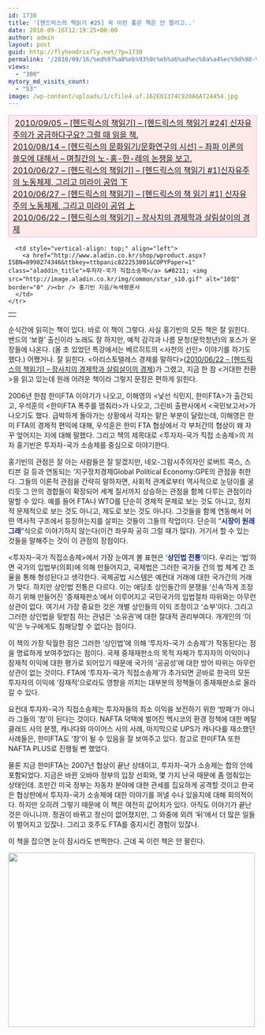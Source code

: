 ```yaml
---
id: 1730
title: '[헨드릭스의 책읽기 #25] 꼭 이런 좋은 책은 안 팔리고..'
date: 2010-09-16T12:19:25+00:00
author: admin
layout: post
guid: http://flyhendrixfly.net/?p=1730
permalink: '/2010/09/16/%ed%97%a8%eb%93%9c%eb%a6%ad%ec%8a%a4%ec%9d%98-%ec%b1%85%ec%9d%bd%ea%b8%b0-25-%ea%bc%ad-%ec%9d%b4%eb%9f%b0-%ec%a2%8b%ec%9d%80-%ec%b1%85%ec%9d%80-%ec%95%88-%ed%8c%94%eb%a6%ac%ea%b3%a0/'
views:
  - "300"
mytory_md_visits_count:
  - "53"
image: /wp-content/uploads/1/cfile4.uf.162E01374C920A6A724454.jpg
---
```

<table style="border-collapse: collapse;" width="600" bgcolor="#ffeaea" cellpadding="1" cellspacing="1">
  <tr>
    <td style="border: 1px solid rgb(223, 183, 238);" width="100%">
      &nbsp;<a href="http://flyinghendrix.tistory.com/681" target="_blank">2010/09/05 &#8211; [헨드릭스의 책읽기] &#8211; [헨드릭스의 책읽기 #24] 신자유주의가 궁금하다구요? 그럴 때 읽을 책.</a><br /> <a href="http://flyinghendrix.tistory.com/654" target="_blank">2010/08/14 &#8211; [헨드릭스의 문화읽기/문화연구의 시선] &#8211; 좌파 이론의 쓸모에 대해서 &#8211; 며칠간의 노-홍-한-레의 논쟁을 보고.</a><a href="http://flyinghendrix.tistory.com/619" target="_blank"></a><br /> <a href="http://flyinghendrix.tistory.com/614" target="_blank">2010/06/27 &#8211; [헨드릭스의 책읽기] &#8211; [헨드릭스의 책읽기 #1]신자유주의 노동체제, 그리고 미라이 공업 下</a><br /> <a href="http://flyinghendrix.tistory.com/613" target="_blank">2010/06/27 &#8211; [헨드릭스의 책읽기] &#8211; [헨드릭스의 책 읽기 #1] 신자유주의 노동체제, 그리고 미라이 공업 上</a><br /> <a href="http://flyinghendrix.tistory.com/610" target="_blank">2010/06/22 &#8211; [헨드릭스의 책읽기] &#8211; 장사치의 경제학과 살림살이의 경제</a>
    </td>
  </tr>
</table>



<div class="ttbReview">
  <table>
    <tr>
      <td>
        <a href="http://www.aladin.co.kr/shop/wproduct.aspx?ISBN=8990274346&ttbkey=ttbpanic822253001&COPYPaper=1"><img src="http://image.aladin.co.kr/cover/cover/8990274346_1.jpg" alt="" border="0" /></a>
      </td>
      
      <td style="vertical-align: top;" align="left">
        <a href="http://www.aladin.co.kr/shop/wproduct.aspx?ISBN=8990274346&ttbkey=ttbpanic822253001&COPYPaper=1" class="aladdin_title">투자자-국가 직접소송제</a> &#8211; <img src="http://image.aladin.co.kr/img/common/star_s10.gif" alt="10점" border="0" /><br /> 홍기빈 지음/녹색평론사
      </td>
    </tr>
  </table>
</div>

순식간에 읽히는 책이 있다. 바로 이 책이 그렇다. 사실 홍기빈의 모든 책은 잘 읽힌다. 밴드의 &#8216;보컬&#8217; 출신이라 노래도 잘 하지만, 예적 감각과 나름 문청(문학청년)의 포스가 문장들에 나온다. (올 초 있었던 특강에서는 베르히트의 <사천의 선인> 이야기를 하기도 했다.) 어쨌거나. 잘 읽힌다. <아리스토텔레스 경제를 말하다>(<a href="http://flyinghendrix.tistory.com/610" target="_blank">2010/06/22 &#8211; [헨드릭스의 책읽기] &#8211; 장사치의 경제학과 살림살이의 경제</a>)가 그랬고, 지금 한 참 <거대한 전환>을 읽고 있는데 원래 어려운 책이라 그렇지 문장은 편하게 읽힌다.

2006년 한참 한미FTA 이야기가 나오고, 이해영의 <낯선 식민지, 한미FTA>가 출간되고, 우석훈의 <한미FTA 폭주를 멈춰라>가 나오고, 그린비 출판사에서 <국민보고서>가 나오기도 했다. 급박하게 돌아가는 상황에서 각자는 맡은 부분이 달랐는데, 이해영은 한미 FTA의 경제적 편익에 대해, 우석훈은 한미 FTA 협상에서 각 부처간의 협상이 왜 자꾸 엎어지는 지에 대해 말했다. 그리고 책의 제목대로 <투자자-국가 직접 소송제>의 저자 홍기빈은 투자자-국가 소송제를 중심으로 이야기한다.

홍기빈의 관점은 잘 아는 사람들은 잘 알겠지만, 네오-그람시주의자인 로버트 콕스, 스티븐 길 등과 연동되는 &#8216;지구정치경제Global Political Economy:GPE의 관점을 취한다. 그들의 이론적 관점을 간략히 말하자면, 사회적 관계로부터 역사적으로 눈덩이를 굴리듯 그 안의 경합들이 확장되어 세계 질서까지 상승하는 관점을 함께 다루는 관점이라 말할 수 있다. 예를 들어 FTA나 WTO를 단순히 경제적 문제로 보는 것도 아니고, 정치적 문제적으로 보는 것도 아니고, 제도로 보는 것도 아니다. 그것들을 함께 연동해서 어떤 역사적 구조에서 등장하는지를 살피는 것들이 그들의 작업이다. 단순히 &#8220;<span style="font-weight: bold; color: rgb(17, 42, 117);">시장이 원래 그래</span>&#8220;식으로 이야기하지 않는다(이건 좌우파 공히 그럴 때가 많다). 거기서 할 수 있는 것들을 말해주는 것이 이 관점의 장점이다.

<투자자-국가 직접소송제>에서 가장 눈여겨 볼 표현은 &#8216;<span style="color: rgb(17, 42, 117); font-weight: bold;">상인법 전통</span>&#8216;이다. 우리는 &#8216;법&#8217;하면 국가의 입법부(의회)에 의해 만들어지고, 국제법은 그러한 국가들 간의 법 체계 간 조율을 통해 형성된다고 생각한다. 국제공법 시스템은 예컨대 거래에 대한 국가간의 거래가 맞다. 하지만 상인법 전통은 다르다. 이는 애당초 상인들간의 분쟁을 &#8216;신속&#8217;하게 조정하기 위해 만들어진 &#8216;중재재판소&#8217;에서 이루어지고 국민국가의 입법절차 따위와는 아무런 상관이 없다. 여기서 가장 중요한 것은 개별 상인들의 이익 조정이고 &#8216;쇼부&#8217;이다. 그리고 그러한 상인법을 뒷받침 하는 관념은 &#8216;소유권&#8217;에 대한 절대적 권리부여다. 개개인의 &#8216;이익&#8217;은 누구에게도 침해당할 수 없다는 점이다.

이 책의 가장 탁월한 점은 그러한 &#8216;상인법&#8217;에 의해 &#8216;투자자-국가 소송제&#8217;가 작동된다는 점을 명료하게 보여주었다는 점이다. 국제 중재재판소의 목적 자체가 투자자의 이익이나 잠재적 이익에 대한 평가로 되어있기 때문에 국가의 &#8216;공공성&#8217;에 대한 방어 따위는 아무런 상관이 없는 것이다. FTA에 &#8216;투자자-국가 직접소송제&#8217;가 추가되면 곧바로 한국의 모든 투자자의 이익에 &#8216;잠재적&#8217;으로라도 영향을 끼치는 대부분의 정책들이 중재재판소로 올라갈 수 있다. 

요컨대 투자자-국가 직접소송제는 투자자들의 최소 이익을 보전하기 위한 &#8216;방패&#8217;가 아니라 그들의 &#8216;창&#8217;이 된다는 것이다. NAFTA 덕택에 벌어진 멕시코의 환경 정책에 대한 메탈클래드 사의 분쟁, 캐나다와 마이어스 사의 사례, 마지막으로 UPS가 캐나다를 재소했던 사례들은, 한미FTA도 &#8216;창&#8217;이 될 수 있음을 잘 보여주고 있다. 참고로 한미FTA 또한 NAFTA PLUS로 진행될 뻔 했었다.

물론 지금 한미FTA는 2007년 협상이 끝난 상태이고, 투자자-국가 소송제는 합의 안에 포함되었다. 지금은 바뀐 오바마 정부의 입장 선회와, 몇 가지 난국 때문에 좀 멈춰있는 상태인데. 조만간 미국 정부는 자동차 분야에 대한 관세를 집요하게 공격할 것이고 한국은 협상판에서 투자자-국가 소송제에 대한 이야기를 꺼낼 수나 있을지에 대해 회의적이다. 하지만 오히려 그렇기 때문에 이 책은 여전히 값어치가 있다. 아직도 이야기가 끝난 것은 아니니까. 정권이 바뀌고 정신이 없어졌지만, 그 와중에 외려 &#8216;뒤&#8217;에서 더 많은 일들이 벌어지고 있잖나. 그리고 호주도 FTA를 중지시킨 경험이 있잖나.

이 책을 잡으면 눈이 잠시라도 번쩍한다. 근데 꼭 이런 책은 안 팔린다.

<img src="http://submania.dothome.co.kr/wp-content/uploads/1/cfile4.uf.162E01374C920A6A724454.jpg" class="aligncenter" width="500" height="354" alt="" filename="20090305.01100105000002.01L.jpg" filemime="image/jpeg" />